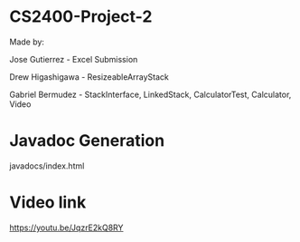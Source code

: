 # CS2400-Project-2

Made by:

Jose Gutierrez - Excel Submission

Drew Higashigawa - ResizeableArrayStack

Gabriel Bermudez - StackInterface, LinkedStack, CalculatorTest, Calculator, Video

# Javadoc Generation
javadocs/index.html

# Video link
https://youtu.be/JqzrE2kQ8RY
